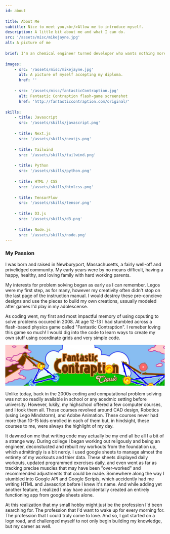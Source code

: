 ```yaml
---
id: about

title: About Me
subtitle: Nice to meet you,<br/>Allow me to introduce myself.
description: A little bit about me and what I can do.
src: '/assets/misc/mikejayne.jpg'
alt: A picture of me

brief: I'm an chemical engineer turned developer who wants nothing more than to consume knowledge and to find the problems yet to to have a solution. I started teaching myself how to practically code in early March of 2022 and seeing how far I've come only gets me more excited for what lies ahead. I'm exeptionally well versed in Javascript Front End development, Python and SQL data analysis.

images:
    - src: '/assets/misc/mikejayne.jpg'
      alt: A picture of myself accepting my diploma.
      href: ''

    - src: '/assets/misc/fantasticContraption.jpg'
      alt: Fantastic Contraption flash-game screenshot
      href: 'http://fantasticcontraption.com/original/'

skills:
    - title: Javascript
      src: '/assets/skills/javascript.png'

    - title: Next.js
      src: '/assets/skills/nextjs.png'

    - title: Tailwind
      src: '/assets/skills/tailwind.png'

    - title: Python
      src: '/assets/skills/python.png'

    - title: HTML / CSS
      src: '/assets/skills/htmlcss.png'

    - title: TensorFlow
      src: '/assets/skills/tensor.png'

    - title: D3.js
      src: '/assets/skills/d3.png'

    - title: Node.js
      src: '/assets/skills/node.png'
---
```


### My Passion

I was born and raised in Newburyport, Massachusetts, a fairly well-off and privelidged community. My early years were by no means difficult, having a happy, healthy, and loving family with hard working parents.

My interests for problem solving began as early as I can remember. Legos were my first step, as for many, however my creativity often didn't stop on the last page of the instruction manual. I would destroy these pre-concieve designs and use the pieces to build my own creations, ussually modeled after games I'd play in my adolescense.

As coding went, my first and most impactful memory of using coputing to solve problems occured in 2008. At age 12-13 I had stumbled across a flash-based physics game called "Fantastic Contraption". I remeber loving this game so much! I would dig into the code to learn ways to create my own stuff using coordinate grids and very simple code.

![Screen Shot of Fantastic Contraption](/assets/misc/fantasticContraption.jpg)

Unlike today, back in the 2000s coding and computational problem solving was not so readily available in school or any acedmic setting before university. However, lukily, my highschool offered a few computer courses, and I took them all. Those courses revolved around CAD design, Robotics (using Lego Mindstorm), and Adobe Animation. These courses never had more than 10-15 kids enrolled in each of them but, in hindsight, these courses to me, were always the highlight of my day.

It dawned on me that writing code may actually be my end all be all I a bit of a strange way. During college I began working out religously and being an engineer, deconstucted and rebuilt my workouts from the foundation up, which admittingly is a bit nerdy. I used google sheets to manage almost the entirety of my workouts and thier data. These sheets displayed daily workouts, updated programmed exercises daily, and even went as far as tracking precise muscles that may have been "over-worked" and recommended adjustments that could be made. Somewhere along the way I stumbled into Google API and Google Scripts, which accidently had me writing HTML and Javascript before I knew it's name. And while adding yet another feature, I realized I may have accidentally created an entirely functioning app from google sheets alone.

At this realization that my small hobby might just be the profession I'd been searching for. The profession that I'd want to wake up for every morning for. The profession that I could truly come to love. And so, I got started on a logn road, and challenged myself to not only begin building my knowledge, but my career as well.
